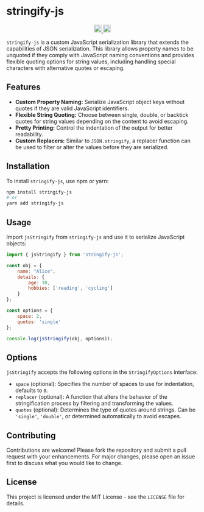 # stringify-js

<p align="center" width="100%">
  <a href="https://github.com/pyramation/stringify-js/actions/workflows/run-tests.yaml">
    <img height="20" src="https://github.com/pyramation/stringify-js/actions/workflows/run-tests.yaml/badge.svg" />
  </a>
   <a href="https://github.com/pyramation/stringify-js/blob/main/LICENSE-MIT"><img height="20" src="https://img.shields.io/badge/license-MIT-blue.svg"/></a>
</p>

`stringify-js` is a custom JavaScript serialization library that extends the capabilities of JSON serialization. This library allows property names to be unquoted if they comply with JavaScript naming conventions and provides flexible quoting options for string values, including handling special characters with alternative quotes or escaping.

## Features

- **Custom Property Naming:** Serialize JavaScript object keys without quotes if they are valid JavaScript identifiers.
- **Flexible String Quoting:** Choose between single, double, or backtick quotes for string values depending on the content to avoid escaping.
- **Pretty Printing:** Control the indentation of the output for better readability.
- **Custom Replacers:** Similar to `JSON.stringify`, a replacer function can be used to filter or alter the values before they are serialized.

## Installation

To install `stringify-js`, use npm or yarn:

```bash
npm install stringify-js
# or
yarn add stringify-js
``` 

## Usage

Import `jsStringify` from `stringify-js` and use it to serialize JavaScript objects:

```javascript
import { jsStringify } from 'stringify-js';

const obj = {
    name: "Alice",
    details: {
        age: 30,
        hobbies: ['reading', 'cycling']
    }
};

const options = {
    space: 2,
    quotes: 'single'
};

console.log(jsStringify(obj, options));
```

## Options

`jsStringify` accepts the following options in the `StringifyOptions` interface:

- `space` (optional): Specifies the number of spaces to use for indentation, defaults to `0`.
- `replacer` (optional): A function that alters the behavior of the stringification process by filtering and transforming the values.
- `quotes` (optional): Determines the type of quotes around strings. Can be `'single'`, `'double'`, or determined automatically to avoid escapes.

## Contributing

Contributions are welcome! Please fork the repository and submit a pull request with your enhancements. For major changes, please open an issue first to discuss what you would like to change.

## License

This project is licensed under the MIT License - see the `LICENSE` file for details.
